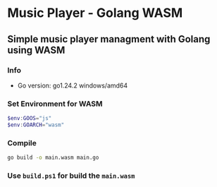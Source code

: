 # Music Player - Golang WASM
## Simple music player managment with Golang using WASM

### Info

- Go version: go1.24.2 windows/amd64

### Set Environment for WASM
```powershell
$env:GOOS="js"
$env:GOARCH="wasm"
```

### Compile
```bash
go build -o main.wasm main.go
```

### Use `build.ps1` for build the `main.wasm`
